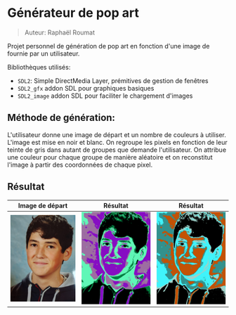 # Générateur de pop art

>Auteur: Raphaël Roumat

Projet personnel de génération de pop art en fonction d'une image de fournie par un utilisateur.

Bibliothèques utilisés:

- `SDL2`: Simple DirectMedia Layer, prémitives de gestion de fenêtres
- `SDL2_gfx` addon SDL pour graphiques basiques
- `SDL2_image` addon SDL pour faciliter le chargement d'images

## Méthode de génération:

L'utilisateur donne une image de départ et un nombre de couleurs à utiliser. L'image est mise en noir et blanc. On regroupe les pixels en fonction de leur teinte de gris dans autant de groupes que demande l'utilisateur. On attribue une couleur pour chaque groupe de manière aléatoire et on reconstitut l'image à partir des coordonnées de chaque pixel.

## Résultat

 |   Image de départ   |  Résultat   |   Résultat   |
 | :----: | :----: | :----: |
| ![Image de départ](res/raphael.jpg) | ![Résultat 1](bin/save/1.png)  | ![Résultat 1](bin/save/2.png) |

